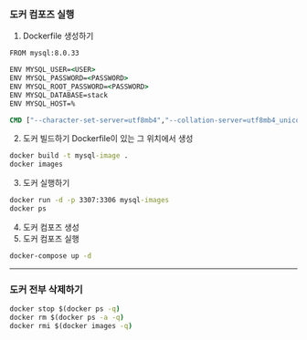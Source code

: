### 도커 컴포즈 실행

1. Dockerfile 생성하기
```cmd
FROM mysql:8.0.33

ENV MYSQL_USER=<USER>
ENV MYSQL_PASSWORD=<PASSWORD>
ENV MYSQL_ROOT_PASSWORD=<PASSWORD>
ENV MYSQL_DATABASE=stack
ENV MYSQL_HOST=%

CMD ["--character-set-server=utf8mb4","--collation-server=utf8mb4_unicode_ci"]
```
2. 도커 빌드하기
Dockerfile이 있는 그 위치에서 생성
```cmd
docker build -t mysql-image .  
docker images
```

3. 도커 실행하기
```cmd
docker run -d -p 3307:3306 mysql-images
docker ps
```

4. 도커 컴포즈 생성
5. 도커 컴포즈 실행
```cmd
docker-compose up -d
```

----

### 도커 전부 삭제하기
```cmd
docker stop $(docker ps -q)
docker rm $(docker ps -a -q)
docker rmi $(docker images -q)
```
